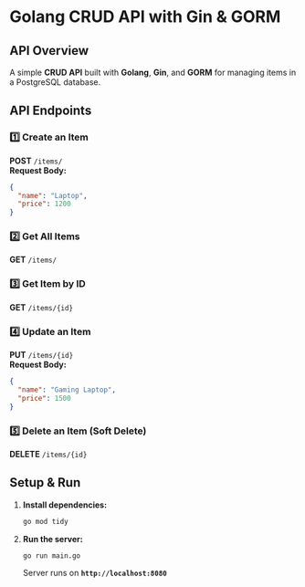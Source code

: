 # Golang CRUD API with Gin & GORM

##  API Overview  
A simple **CRUD API** built with **Golang**, **Gin**, and **GORM** for managing items in a PostgreSQL database.  

## API Endpoints  

### **1️⃣ Create an Item**  
**POST** `/items/`  
**Request Body:**  
```json
{
  "name": "Laptop",
  "price": 1200
}
```

### **2️⃣ Get All Items**  
**GET** `/items/`  

### **3️⃣ Get Item by ID**  
**GET** `/items/{id}`  

### **4️⃣ Update an Item**  
**PUT** `/items/{id}`  
**Request Body:**  
```json
{
  "name": "Gaming Laptop",
  "price": 1500
}
```

### **5️⃣ Delete an Item (Soft Delete)**  
**DELETE** `/items/{id}`  

##  Setup & Run  
1. **Install dependencies:**  
   ```bash
   go mod tidy
   ```  
2. **Run the server:**  
   ```bash
   go run main.go
   ```  
   Server runs on **`http://localhost:8080`**  
